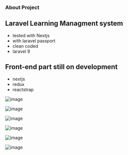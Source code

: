 ### About Project

## Laravel Learning Managment system

- tested with Nextjs
- with laravel passport
- clean coded
- laravel 9

## Front-end part still on development

- nextjs
- redux
- reactstrap

![image](https://user-images.githubusercontent.com/95680946/217930358-972c60c7-d52b-4186-8673-7973ade839ec.png)

![image](https://user-images.githubusercontent.com/95680946/217926472-351a6eaf-fd68-47ea-ab15-3ccd6e284e87.png)

![image](https://user-images.githubusercontent.com/95680946/217926772-d0d88b09-365d-4446-88bd-038f56a4d837.png)

![image](https://user-images.githubusercontent.com/95680946/217927935-bb93c171-00be-4105-aac5-1049732f99f2.png)

![image](https://user-images.githubusercontent.com/95680946/217928125-2220a042-b079-468c-b0a7-30a850791511.png)

![image](https://user-images.githubusercontent.com/95680946/217928453-e36443c8-5412-4b93-a5ce-6b0bba10c789.png)



